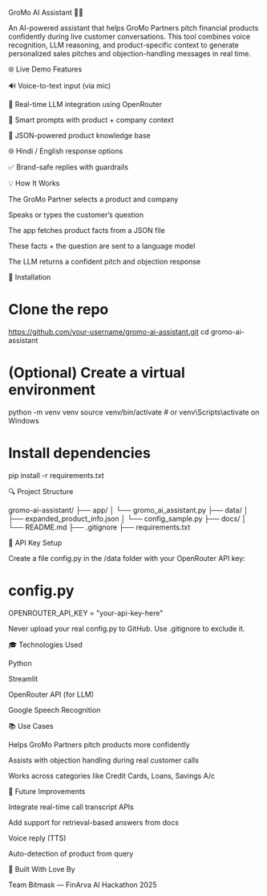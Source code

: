 GroMo AI Assistant 🧑‍💻

An AI-powered assistant that helps GroMo Partners pitch financial products confidently during live customer conversations. This tool combines voice recognition, LLM reasoning, and product-specific context to generate personalized sales pitches and objection-handling messages in real time.

🌐 Live Demo Features

🔊 Voice-to-text input (via mic)

🤖 Real-time LLM integration using OpenRouter

📂 Smart prompts with product + company context

🔄 JSON-powered product knowledge base

🌐 Hindi / English response options

✅ Brand-safe replies with guardrails

💡 How It Works

The GroMo Partner selects a product and company

Speaks or types the customer’s question

The app fetches product facts from a JSON file

These facts + the question are sent to a language model

The LLM returns a confident pitch and objection response

🔧 Installation

# Clone the repo
https://github.com/your-username/gromo-ai-assistant.git
cd gromo-ai-assistant

# (Optional) Create a virtual environment
python -m venv venv
source venv/bin/activate  # or venv\Scripts\activate on Windows

# Install dependencies
pip install -r requirements.txt

🔍 Project Structure

gromo-ai-assistant/
├── app/
│   └── gromo_ai_assistant.py
├── data/
│   ├── expanded_product_info.json
│   └── config_sample.py
├── docs/
│   └── README.md
├── .gitignore
├── requirements.txt

🔑 API Key Setup

Create a file config.py in the /data folder with your OpenRouter API key:

# config.py
OPENROUTER_API_KEY = "your-api-key-here"

Never upload your real config.py to GitHub. Use .gitignore to exclude it.

🎓 Technologies Used

Python

Streamlit

OpenRouter API (for LLM)

Google Speech Recognition

📚 Use Cases

Helps GroMo Partners pitch products more confidently

Assists with objection handling during real customer calls

Works across categories like Credit Cards, Loans, Savings A/c

🚀 Future Improvements

Integrate real-time call transcript APIs

Add support for retrieval-based answers from docs

Voice reply (TTS)

Auto-detection of product from query

🙏 Built With Love By

Team Bitmask — FinArva AI Hackathon 2025
